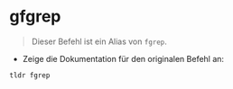 # gfgrep

> Dieser Befehl ist ein Alias von `fgrep`.

- Zeige die Dokumentation für den originalen Befehl an:

`tldr fgrep`
